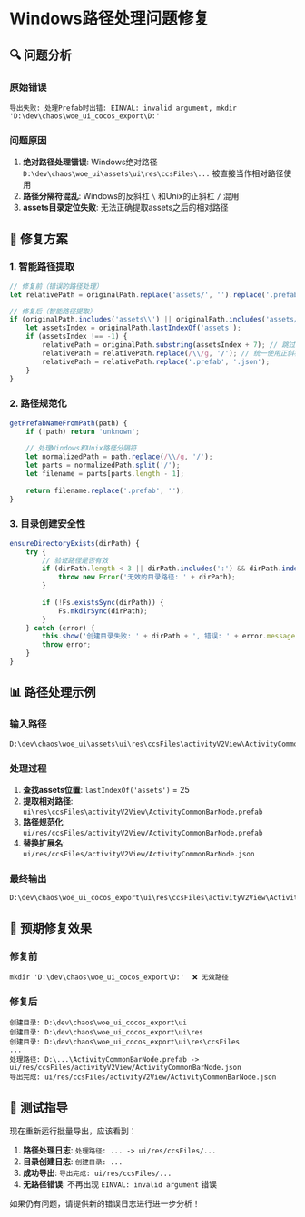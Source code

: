 # Windows路径处理问题修复

## 🔍 问题分析

### 原始错误
```
导出失败: 处理Prefab时出错: EINVAL: invalid argument, mkdir 'D:\dev\chaos\woe_ui_cocos_export\D:'
```

### 问题原因
1. **绝对路径处理错误**: Windows绝对路径 `D:\dev\chaos\woe_ui\assets\ui\res\ccsFiles\...` 被直接当作相对路径使用
2. **路径分隔符混乱**: Windows的反斜杠 `\` 和Unix的正斜杠 `/` 混用
3. **assets目录定位失败**: 无法正确提取assets之后的相对路径

## 🔧 修复方案

### 1. 智能路径提取
```javascript
// 修复前（错误的路径处理）
let relativePath = originalPath.replace('assets/', '').replace('.prefab', '.json');

// 修复后（智能路径提取）
if (originalPath.includes('assets\\') || originalPath.includes('assets/')) {
    let assetsIndex = originalPath.lastIndexOf('assets');
    if (assetsIndex !== -1) {
        relativePath = originalPath.substring(assetsIndex + 7); // 跳过'assets/'
        relativePath = relativePath.replace(/\\/g, '/'); // 统一使用正斜杠
        relativePath = relativePath.replace('.prefab', '.json');
    }
}
```

### 2. 路径规范化
```javascript
getPrefabNameFromPath(path) {
    if (!path) return 'unknown';
    
    // 处理Windows和Unix路径分隔符
    let normalizedPath = path.replace(/\\/g, '/');
    let parts = normalizedPath.split('/');
    let filename = parts[parts.length - 1];
    
    return filename.replace('.prefab', '');
}
```

### 3. 目录创建安全性
```javascript
ensureDirectoryExists(dirPath) {
    try {
        // 验证路径是否有效
        if (dirPath.length < 3 || dirPath.includes(':') && dirPath.indexOf(':') > 1) {
            throw new Error('无效的目录路径: ' + dirPath);
        }
        
        if (!Fs.existsSync(dirPath)) {
            Fs.mkdirSync(dirPath);
        }
    } catch (error) {
        this.show('创建目录失败: ' + dirPath + ', 错误: ' + error.message);
        throw error;
    }
}
```

## 📊 路径处理示例

### 输入路径
```
D:\dev\chaos\woe_ui\assets\ui\res\ccsFiles\activityV2View\ActivityCommonBarNode.prefab
```

### 处理过程
1. **查找assets位置**: `lastIndexOf('assets')` = 25
2. **提取相对路径**: `ui\res\ccsFiles\activityV2View\ActivityCommonBarNode.prefab`
3. **路径规范化**: `ui/res/ccsFiles/activityV2View/ActivityCommonBarNode.prefab`
4. **替换扩展名**: `ui/res/ccsFiles/activityV2View/ActivityCommonBarNode.json`

### 最终输出
```
D:\dev\chaos\woe_ui_cocos_export\ui\res\ccsFiles\activityV2View\ActivityCommonBarNode.json
```

## 🎯 预期修复效果

### 修复前
```
mkdir 'D:\dev\chaos\woe_ui_cocos_export\D:'  ❌ 无效路径
```

### 修复后
```
创建目录: D:\dev\chaos\woe_ui_cocos_export\ui
创建目录: D:\dev\chaos\woe_ui_cocos_export\ui\res
创建目录: D:\dev\chaos\woe_ui_cocos_export\ui\res\ccsFiles
...
处理路径: D:\...\ActivityCommonBarNode.prefab -> ui/res/ccsFiles/activityV2View/ActivityCommonBarNode.json
导出完成: ui/res/ccsFiles/activityV2View/ActivityCommonBarNode.json
```

## 🚀 测试指导

现在重新运行批量导出，应该看到：
1. **路径处理日志**: `处理路径: ... -> ui/res/ccsFiles/...`
2. **目录创建日志**: `创建目录: ...`
3. **成功导出**: `导出完成: ui/res/ccsFiles/...`
4. **无路径错误**: 不再出现 `EINVAL: invalid argument` 错误

如果仍有问题，请提供新的错误日志进行进一步分析！
